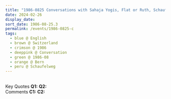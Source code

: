 ```yaml
---
title: "1986-0825 Conversations with Sahaja Yogis, Flat or Ruth, Schaufelweg 3, Bern, Switzerland"
date: 2024-02-26
display_date: 
sort_date: 1986-08-25.3
permalink: /events/1986-0825-c
tags:
  - blue @ English
  - brown @ Switzerland
  - crimson @ 1986
  - deeppink @ Conversation
  - green @ 1986-08
  - orange @ Bern
  - peru @ Schaufelweg
---
```


<br>

<wave-list>
  <list-title color="DarkSeaGreen" width="55">Key Quotes</list-title>
  <list-item color="BlanchedAlmond" width="280"><b>Q1:</b> <i></i></list-item>
  <list-item color="Lavender" width="280"><b>Q2:</b> <i></i></list-item>
</wave-list>

<br>

<wave-list>
  <list-title color="DarkSeaGreen" width="55">Comments</list-title>
  <list-item color="BlanchedAlmond" width="280"><b>C1:</b> <i></i></list-item>
  <list-item color="Lavender" width="280"><b>C2:</b> <i></i></list-item>
</wave-list>
